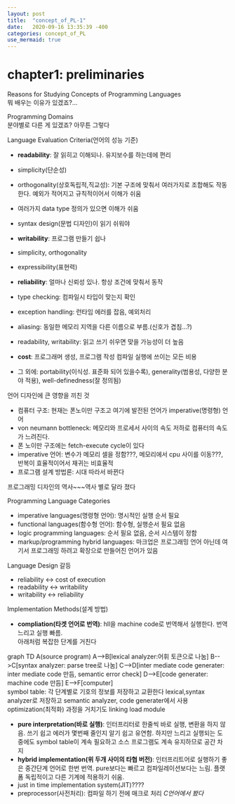 ```yaml
---
layout: post
title:  "concept_of_PL-1"
date:   2020-09-16 13:35:39 -400
categories: concept_of_PL
use_mermaid: true
---
```

# chapter1: preliminaries
Reasons for Studying Concepts of Programming Languages   
뭐 배우는 이유가 있겠죠?...   

Programming Domains   
분야별로 다른 게 있겠죠? 아무튼 그렇다   

Language Evaluation Criteria(언어의 성능 기준)    
- **readability**: 잘 읽히고 이해되나. 유지보수를 하는데에 편리   
 - simplicity(단순성)
 - orthogonality(상호독립적,직교성): 기본 구조에 맞춰서 여러가지로 조합해도 작동한다. 예외가 적어지고 규칙적이어서 이해가 쉬움   
 - 여러가지 data type 정의가 있으면 이해가 쉬움
 - syntax design(문법 디자인)이 읽기 쉬워야   

- **writability**: 프로그램 만들기 쉽나 
 - simplicity, orthogonality
 - expressibility(표현력)   

- **reliability**: 얼마나 신뢰성 있나. 항상 조건에 맞춰서 동작   
 - type checking: 컴파일시 타입이 맞는지 확인
 - exception handling: 런타임 에러를 잡음, 예외처리 
 - aliasing: 동일한 메모리 지역을 다른 이름으로 부름.(신호가 겹침...?)   
 - readability, writability: 읽고 쓰기 쉬우면 맞을 가능성이 더 높음   

- **cost**: 프로그래머 생성, 프로그램 작성 컴파일 실행에 쓰이는 모든 비용   
- 그 외에: portability(이식성. 표준화 되어 있을수록), generality(범용성, 다양한 분야 적용), well-definedness(잘 정의됨)   

언어 디자인에 큰 영향을 끼친 것   
- 컴퓨터 구조: 현재는 폰노이만 구조고 여기에 발전된 언어가 imperative(명령형) 언어    
 - von neumann bottleneck: 메모리와 프로세서 사이의 속도 저하로 컴퓨터의 속도가 느려진다.   
 - 폰 노이만 구조에는 fetch-execute cycle이 있다
 - imperative 언어: 변수가 메모리 셀을 정함???, 메모리에서 cpu 사이를 이동???, 반복이 효율적이어서 재귀는 비효율적
- 프로그램 설계 방법론: 시대 따라서 바뀐다

프로그래밍 디자인의 역사~~~역사 별로 달라 졌다   

Programming Language Categories   
- imperative languages(명령형 언어): 명시적인 실행 순서 필요
- functional languages(함수형 언어): 함수형, 실행순서 필요 없음
- logic programming languages: 순서 필요 없음, 순서 시스템이 정함
- markup/programming hybrid languages: 마크업은 프로그래밍 언어 아닌데 여기서 프로그래밍 하려고 확장으로 만들어진 언어가 있음   

Language Design 갈등   
- reliability <-> cost of execution   
- readability <-> writability   
- writability <-> reliability   

Implementation Methods(설계 방법)   
- **compliation(타겟 언어로 번역)**: hll을 machine code로 번역해서 실행한다. 번역 느리고 실행 빠름.    
아래처럼 복잡한 단계를 거친다   
<div class="mermaid">
    graph TD
    A(source program)
    A-->B[lexical analyzer:어휘 토큰으로 나눔]	
    B-->C[syntax analyzer: parse tree로 나눔]	
    C-->D[inter mediate code generater: inter mediate code 만듬, semantic error check]	
    D-->E[code generater: machine code 만듬]	
    E-->F[computer]
</div>
symbol table: 각 단계별로 기호의 정보를 저장하고 교환한다 lexical,syntax analyzer로 저장하고 semantic analyzer, code generater에서 사용   
optimization(최적화) 과정을 거치기도   
linking   
load module   

- **pure interpretation(바로 실행)**: 인터프리터로 한줄씩 바로 실행, 변환을 하지 않음. 쓰기 쉽고 에러가 몇번째 줄인지 알기 쉽고 유연함. 하지만 느리고 실행되는 도중에도 symbol table이 계속 필요하고 소스 프로그램도 계속 유지하므로 공간 차지    
- **hybrid implementation(위 두개 사이의 타협 버전)**: 인터프리트어로 실행하기 좋은 중간단계 언어로 한번 번역. pure보다는 빠르고 컴파일레이션보다는 느림. 플랫폼 독립적이고 다른 기계에 적용하기 쉬움.   
- just in time implementation system(JIT)????   
- preprocessor(사전처리): 컴파일 하기 전에 매크로 처리 *C언어에서 봤다* 